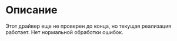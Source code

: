 # Описание
Этот драйвер еще не проверен до конца, но текущая реализация работает.
Нет нормальной обработки ошибок.